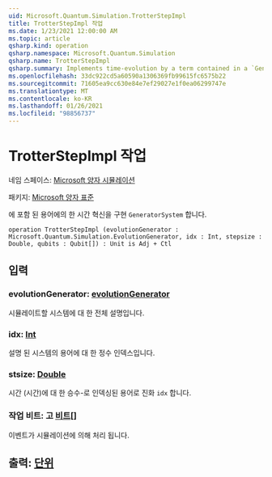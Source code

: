 ```yaml
---
uid: Microsoft.Quantum.Simulation.TrotterStepImpl
title: TrotterStepImpl 작업
ms.date: 1/23/2021 12:00:00 AM
ms.topic: article
qsharp.kind: operation
qsharp.namespace: Microsoft.Quantum.Simulation
qsharp.name: TrotterStepImpl
qsharp.summary: Implements time-evolution by a term contained in a `GeneratorSystem`.
ms.openlocfilehash: 33dc922cd5a60590a1306369fb99615fc6575b22
ms.sourcegitcommit: 71605ea9cc630e84e7ef29027e1f0ea06299747e
ms.translationtype: MT
ms.contentlocale: ko-KR
ms.lasthandoff: 01/26/2021
ms.locfileid: "98856737"
---
```

# <a name="trotterstepimpl-operation"></a>TrotterStepImpl 작업

네임 스페이스: [Microsoft 양자 시뮬레이션](xref:Microsoft.Quantum.Simulation)

패키지: [Microsoft 양자 표준](https://nuget.org/packages/Microsoft.Quantum.Standard)


에 포함 된 용어에의 한 시간 혁신을 구현 `GeneratorSystem` 합니다.

```qsharp
operation TrotterStepImpl (evolutionGenerator : Microsoft.Quantum.Simulation.EvolutionGenerator, idx : Int, stepsize : Double, qubits : Qubit[]) : Unit is Adj + Ctl
```


## <a name="input"></a>입력

### <a name="evolutiongenerator--evolutiongenerator"></a>evolutionGenerator: [evolutionGenerator](xref:Microsoft.Quantum.Simulation.EvolutionGenerator)

시뮬레이트할 시스템에 대 한 전체 설명입니다.


### <a name="idx--int"></a>idx: [Int](xref:microsoft.quantum.lang-ref.int)

설명 된 시스템의 용어에 대 한 정수 인덱스입니다.


### <a name="stepsize--double"></a>stsize: [Double](xref:microsoft.quantum.lang-ref.double)

시간 (시간)에 대 한 승수-로 인덱싱된 용어로 진화 `idx` 합니다.


### <a name="qubits--qubit"></a>작업 비트: 고 [비트](xref:microsoft.quantum.lang-ref.qubit)[]

이벤트가 시뮬레이션에 의해 처리 됩니다.



## <a name="output--unit"></a>출력: [단위](xref:microsoft.quantum.lang-ref.unit)

